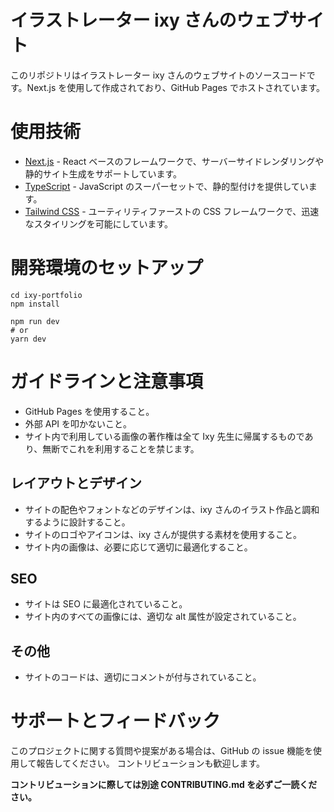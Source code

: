 # イラストレーター ixy さんのウェブサイト

このリポジトリはイラストレーター ixy さんのウェブサイトのソースコードです。Next.js を使用して作成されており、GitHub Pages でホストされています。

# 使用技術

-   [Next.js](https://nextjs.org/) - React ベースのフレームワークで、サーバーサイドレンダリングや静的サイト生成をサポートしています。
-   [TypeScript](https://www.typescriptlang.org/) - JavaScript のスーパーセットで、静的型付けを提供しています。
-   [Tailwind CSS](https://tailwindcss.com/) - ユーティリティファーストの CSS フレームワークで、迅速なスタイリングを可能にしています。

# 開発環境のセットアップ

```
cd ixy-portfolio
npm install

npm run dev
# or
yarn dev
```

# ガイドラインと注意事項

-   GitHub Pages を使用すること。
-   外部 API を叩かないこと。
-   サイト内で利用している画像の著作権は全て Ixy 先生に帰属するものであり、無断でこれを利用することを禁じます。

## レイアウトとデザイン

-   サイトの配色やフォントなどのデザインは、ixy さんのイラスト作品と調和するように設計すること。
-   サイトのロゴやアイコンは、ixy さんが提供する素材を使用すること。
-   サイト内の画像は、必要に応じて適切に最適化すること。

## SEO

-   サイトは SEO に最適化されていること。
-   サイト内のすべての画像には、適切な alt 属性が設定されていること。

## その他

-   サイトのコードは、適切にコメントが付与されていること。

# サポートとフィードバック

このプロジェクトに関する質問や提案がある場合は、GitHub の issue 機能を使用して報告してください。
コントリビューションも歓迎します。

**コントリビューションに際しては別途 CONTRIBUTING.md を必ずご一読ください。**
